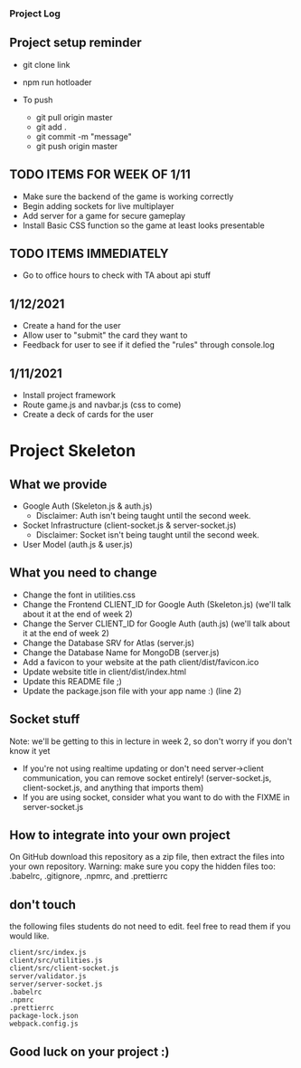 ### Project Log 

## Project setup reminder
- git clone link
- npm run hotloader

- To push
  - git pull origin master
  - git add .
  - git commit -m "message"
  - git push origin master

## TODO ITEMS FOR WEEK OF 1/11

- Make sure the backend of the game is working correctly
- Begin adding sockets for live multiplayer
- Add server for a game for secure gameplay
- Install Basic CSS function so the game at least looks presentable

## TODO ITEMS IMMEDIATELY

- Go to office hours to check with TA about api stuff

## 1/12/2021

- Create a hand for the user
- Allow user to "submit" the card they want to
- Feedback for user to see if it defied the "rules" through console.log

## 1/11/2021

- Install project framework
- Route game.js and navbar.js (css to come)
- Create a deck of cards for the user



# Project Skeleton

## What we provide

- Google Auth (Skeleton.js & auth.js)
  - Disclaimer: Auth isn't being taught until the second week.
- Socket Infrastructure (client-socket.js & server-socket.js)
  - Disclaimer: Socket isn't being taught until the second week.
- User Model (auth.js & user.js)

## What you need to change

- Change the font in utilities.css
- Change the Frontend CLIENT_ID for Google Auth (Skeleton.js) (we'll talk about it at the end of week 2)
- Change the Server CLIENT_ID for Google Auth (auth.js) (we'll talk about it at the end of week 2)
- Change the Database SRV for Atlas (server.js)
- Change the Database Name for MongoDB (server.js)
- Add a favicon to your website at the path client/dist/favicon.ico
- Update website title in client/dist/index.html
- Update this README file ;)
- Update the package.json file with your app name :) (line 2)

## Socket stuff
Note: we'll be getting to this in lecture in week 2, so don't worry if you don't know it yet

- If you're not using realtime updating or don't need server->client communication, you can remove socket entirely! (server-socket.js, client-socket.js, and anything that imports them)
- If you are using socket, consider what you want to do with the FIXME in server-socket.js


## How to integrate into your own project

On GitHub download this repository as a zip file, then extract the files into your own repository.
Warning: make sure you copy the hidden files too: .babelrc, .gitignore, .npmrc, and .prettierrc

## don't touch

the following files students do not need to edit. feel free to read them if you would like.

```
client/src/index.js
client/src/utilities.js
client/src/client-socket.js
server/validator.js
server/server-socket.js
.babelrc
.npmrc
.prettierrc
package-lock.json
webpack.config.js
```

## Good luck on your project :)
